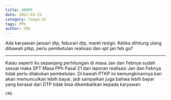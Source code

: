```yaml
---
title: 48095
date: 2021-03-25
category: Tanya-SC
tags: PPh
author: CRG
---
```


Ada karyawan januari dtp, feburari dtp, maret resign. Ketika dihitung ulang dibawah ptkp, perlu pembetulan realisasi dan spt jan feb ga?

---

Kalau seperti itu sepanjang perhitungan di masa Jan dan Febnya sudah sesuai maka SPT Masa PPh Pasal 21 dan laporan realisasi Jan dan Febnya tidak perlu dilakukan pembetulan. Di bawah PTKP ini kemungkinannya kan akan memunculkan lebih bayar, jadi sampaikan juga bahwa lebih bayar yang berasal dari DTP tidak bisa dikembalikan kepada karyawan

`CRG`
